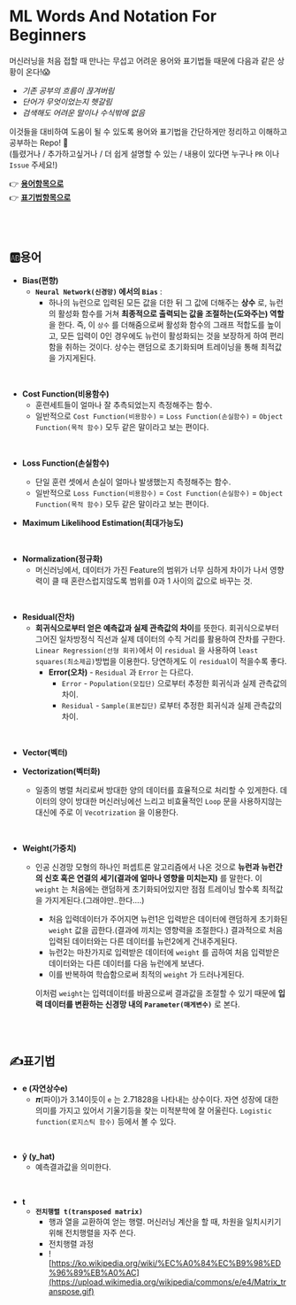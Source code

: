 # **ML Words And Notation For Beginners**

머신러닝을 처음 접할 때 만나는 무섭고 어려운 용어와 표기법들 때문에 다음과 같은 상황이 온다!😱 <br>
- *기존 공부의 흐름이 끊겨버림*
- *단어가 무엇이었는지 헷갈림*
- *검색해도 어려운 말이나 수식밖에 없음*

이것들을 대비하여 도움이 될 수 있도록 용어와 표기법을 간단하게만 정리하고 이해하고 공부하는 Repo! 🙌 <br>
(틀렸거나 / 추가하고싶거나 / 더 쉽게 설명할 수 있는 / 내용이 있다면 누구나 `PR` 이나 `Issue` 주세요!)
<br>

👉 **[용어항목으로](#🆎용어)** <br>
👉 **[표기법항목으로](#✍️표기법)** <br>

<br><br>



## **🆎용어**

- **Bias(편향)**
    - **`Neural Network(신경망)` 에서의 `Bias`** : 
        - 하나의 뉴런으로 입력된 모든 값을 더한 뒤 그 값에 더해주는 **상수** 로, 뉴런의 활성화 함수를 거쳐 **최종적으로 출력되는 값을 조절하는(도와주는) 역할** 을 한다.  즉, 이 `상수` 를 더해줌으로써 활성화 함수의 그래프 적합도를 높이고, 모든 입력이 0인 경우에도 뉴런이 활성화되는 것을 보장하게 하여 편리함을 취하는 것이다. 상수는 랜덤으로 초기화되며 트레이닝을 통해 최적값을 가지게된다.

<br>

- **Cost Function(비용함수)**
    - 훈련세트들이 얼마나 잘 추측되었는지 측정해주는 함수. 
    - 일반적으로 `Cost Function(비용함수)` = `Loss Function(손실함수)` = `Object Function(목적 함수)` 모두 같은 말이라고 보는 편이다.

<br>

- **Loss Function(손실함수)**
    - 단일 훈련 셋에서 손실이 얼마나 발생했는지 측정해주는 함수. 
    - 일반적으로 `Loss Function(비용함수)` = `Cost Function(손실함수)` = `Object Function(목적 함수)` 모두 같은 말이라고 보는 편이다.

- **Maximum Likelihood Estimation(최대가능도)**

<br>

- **Normalization(정규화)**
    - 머신러닝에서, 데이터가 가진 Feature의 범위가 너무 심하게 차이가 나서 영향력이 클 때 혼란스럽지않도록 범위를 0과 1 사이의 값으로 바꾸는 것.

<br>

- **Residual(잔차)** 
    - **회귀식으로부터 얻은 예측값과 실제 관측값의 차이**를 뜻한다. 회귀식으로부터 그어진 일차방정식 직선과 실제 데이터의 수직 거리를 활용하여 잔차를 구한다. `Linear Regression(선형 회귀)`에서 이 `residual` 을 사용하여 `least squares(최소제곱)`방법을 이용한다. 당연하게도 이 `residual`이 적을수록 좋다.
        - **Error(오차)** - `Residual` 과 `Error` 는 다르다.
            - `Error` -  `Population(모집단)` 으로부터 추정한 회귀식과 실제 관측값의 차이.
            - `Residual` - `Sample(표본집단)` 로부터 추정한 회귀식과 실제 관측값의 차이.

<br>

- **Vector(벡터)**
    


- **Vectorization(벡터화)**
    - 일종의 병렬 처리로써 방대한 양의 데이터를 효율적으로 처리할 수 있게한다. 데이터의 양이 방대한 머신러닝에선 느리고 비효율적인 `Loop` 문을 사용하지않는 대신에 주로 이 `Vecotrization` 을 이용한다.

<br>

- **Weight(가중치)** 
    - 인공 신경망 모형의 하나인 퍼셉트론 알고리즘에서 나온 것으로 **뉴런과 뉴런간의 신호 혹은 연결의 세기(결과에 얼마나 영향을 미치는지)** 를 말한다. 이 `weight` 는 처음에는 랜덤하게 초기화되어있지만 점점 트레이닝 할수록 최적값을 가지게된다.(그래야만..한다....)
        - 처음 입력데이터가 주어지면 뉴런1은 입력받은 데이터에 랜덤하게 초기화된 `weight` 값을 곱한다.(결과에 끼치는 영향력을 조절한다.) 결과적으로 처음 입력된 데이터와는 다른 데이터를 뉴런2에게 건내주게된다.
        - 뉴런2는 마찬가지로 입력받은 데이터에 `weight` 를 곱하여 처음 입력받은 데이터와는 다른 데이터를 다음 뉴런에게 보낸다. 
        - 이를 반복하여 학습함으로써 최적의 `weight` 가 드러나게된다.

        이처럼 `weight`는 입력데이터를 바꿈으로써 결과값을 조절할 수 있기 때문에 **입력 데이터를 변환하는 신경망 내의 `Parameter(매게변수)`** 로 본다.


<br><br>

## **✍️표기법**

- **e (자연상수e)** 
    - 𝝅(파이)가 3.14이듯이 `e` 는 2.71828을 나타내는 상수이다. 자연 성장에 대한 의미를 가지고 있어서 기울기등을 찾는 미적분학에 잘 어울린다. `Logistic function(로지스틱 함수)` 등에서 볼 수 있다.

<br>

- **ŷ (y_hat)** 
    - 예측결과값을 의미한다.

<br>

- **t** 
    - **`전치행렬 t(transposed matrix) `**
        - 행과 열을 교환하여 얻는 행렬. 머신러닝 계산을 할 때, 차원을 일치시키기위해 전치행렬을 자주 쓴다.
        - 전치행렬 과정 
        - ![https://ko.wikipedia.org/wiki/%EC%A0%84%EC%B9%98%ED%96%89%EB%A0%AC](https://upload.wikimedia.org/wikipedia/commons/e/e4/Matrix_transpose.gif)
